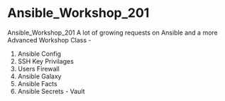 # Ansible_Workshop_201
Ansible_Workshop_201
A lot of growing requests on Ansible and a more Advanced Workshop Class - 
1. Ansible Config
2. SSH Key Privilages
3. Users Firewall
4. Ansible Galaxy
5. Ansible Facts
6. Ansible Secrets - Vault


